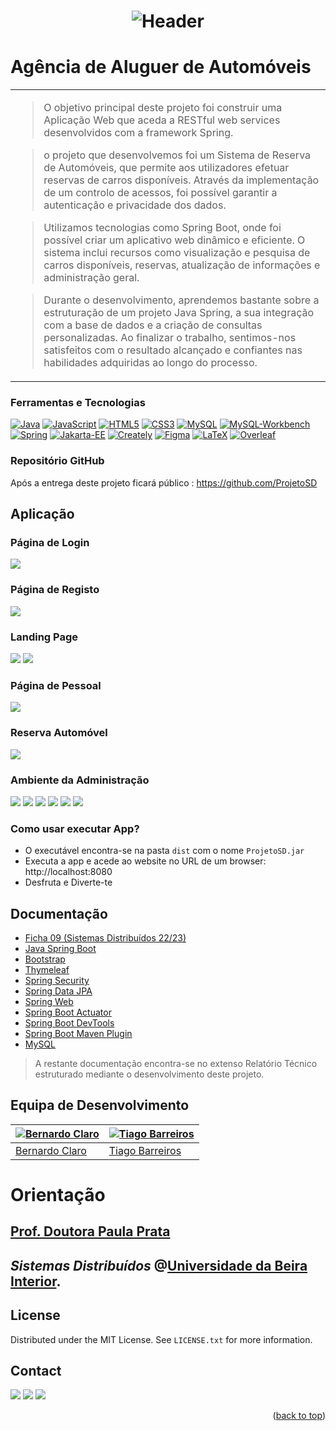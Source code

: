 <a name="readme-top"></a>

<div align="center">

<!-- 
# INVESTIGAÇÃO
-->

# ![Header](images/logo.svg)

</div>

# Agência de Aluguer de Automóveis

<table>
<tr>
<td>

> O objetivo principal deste projeto foi construir uma Aplicação Web que aceda a RESTful web services desenvolvidos com a framework
Spring.

> o projeto que desenvolvemos foi um Sistema de Reserva
de Automóveis, que permite aos utilizadores efetuar reservas de carros
disponíveis. Através da implementação de um controlo de acessos, foi
possível garantir a autenticação e privacidade dos dados.

> Utilizamos
tecnologias como Spring Boot, onde foi possível criar um aplicativo web
dinâmico e eficiente. O sistema inclui recursos como visualização e pesquisa
de carros disponíveis, reservas, atualização de informações e administração
geral.

> Durante o desenvolvimento, aprendemos bastante sobre a
estruturação de um projeto Java Spring, a sua integração com a base de dados
e a criação de consultas personalizadas. Ao finalizar o trabalho, sentimos-nos
satisfeitos com o resultado alcançado e confiantes nas habilidades adquiridas
ao longo do processo.

</td>
</tr>
</table>

### Ferramentas e Tecnologias

[![Java][Java]][Java-url] [![JavaScript][JavaScript]][JavaScript-url] [![HTML5][HTML5]][HTML5-url] [![CSS3][CSS3]][CSS3-url] [![MySQL][MySQL]][MySQL-url] [![MySQL-Workbench][MySQL-Workbench]][MySQL-Workbench-url] [![Spring][Spring]][Spring-url] [![Jakarta-EE][Jakarta-EE]][Jakarta-EE-url] [![Creately][Creately]][Creately-url] [![Figma][Figma]][Figma-url] [![LaTeX][LaTeX]][LaTeX-url] [![Overleaf][Overleaf]][Overleaf-url]

<!-- 
[![C++][C++]][C++-url] [![JetBrains][JetBrains]][JetBrains-url] [![LaTeX][LaTeX]][LaTeX-url] [![Overleaf][Overleaf]][Overleaf-url]

[![Java][Java]][Java-url] [![JavaFX][JavaFX]][JavaFX-url] [![NetBeans][NetBeans]][NetBeans-url] [![Spring][Spring]][Spring-url] [![PostgreSQL][PostgreSQL]][PostgreSQL-url] [![MySQL][MySQL]][MySQL-url] [![SQLite][SQLite]][SQLite-url] [![Oracle][Oracle]][Oracle-url] [![Microsoft-SQL-Server][Microsoft-SQL-Server]][Microsoft-SQL-Server-url] [![LaTeX][LaTeX]][LaTeX-url] [![Overleaf][Overleaf]][Overleaf-url]
 
[![Cisco][Cisco]][Cisco-url] [![Linux][Linux]][Linux-url] [![LaTeX][LaTeX]][LaTeX-url] [![Overleaf][Overleaf]][Overleaf-url]

[![OCaml][OCaml]][OCaml-url] [![JetBrains][JetBrains]][JetBrains-url]

[![Assembly][Assembly]][Assembly-url] [![logisim-evolution][logisim-evolution]][logisim-evolution-url]

[![C++][C++]][C++-url] [![VS-Code][VS-Code]][VS-Code-url] [![LaTeX][LaTeX]][LaTeX-url] [![Makefile][Makefile]][Makefile-url]

[![Next][Next.js]][Next-url] [![React][React.js]][React-url] [![Bootstrap][Bootstrap.com]][Bootstrap-url] [![JQuery][JQuery.com]][JQuery-url]
-->

### Repositório GitHub

Após a entrega deste projeto ficará público :  https://github.com/ProjetoSD

## Aplicação

### Página de Login
![](images/login.png)

### Página de Registo
![](images/registo.png)

### Landing Page
![](images/landingPage.png)
![](images/landingPage01.png)

### Página de Pessoal
![](images/areaPessoal.png)

### Reserva Automóvel
![](images/reservarCarro.png)

### Ambiente da Administração
![](images/adminPage00.png)
![](images/adminPage01.png)
![](images/adminPage02.png)
![](images/adminPage03.png)
![](images/adminPage04.png)
![](images/adminPage05.png)

<!-- 

## Aplicação

### Header

<div align="center">

![](images/logo.png)

</div>

### Notícias

<div align="center">

![](images/intro1.png)

</div>

### Contactos

<div align="center">

![](images/intro2.png)

</div>

### Footer

<div align="center">

![](images/intro3.png)

</div>

### Página de Login

<div align="center">

![](images/intro4.png)

</div>

### Página de Registo

<div align="center">

![](images/intro5.png)

</div>

### Pedido de Voluntariado

<div align="center">

![](images/jogo1.png)

</div>

### Reportar Incêndio

<div align="center">

![](images/jogo2.png)

</div>

### Menu introdutório
<div align="center">

![](images/logo.png)

</div>


### Operações sobre os Livros
<div align="center">

![](images/intro1.png)

</div>

### Operações sobre os Clientes
<div align="center">

![](images/intro2.png)

</div>

### Operações sobre as Encomendas
<div align="center">

![](images/intro3.png)

</div>


### Página de Login

![](src/images/readme/login2.png)

### Página de Registo

![](src/images/readme/registar.png)

### Recuperar Password

![](src/images/readme/reporSenha.png)

### Landing Page

![](src/images/readme/landingPageWireframe.png)

### Contratos

![](src/images/readme/contratos.png)

### Feedbacks

![](src/images/readme/scroll.png)
![](src/images/readme/personalizado.png)

### Página Pessoal

![](src/images/readme/perfil2.png)

### Reservar

![](src/images/readme/escolherCowork.png)
![](src/images/readme/filtrarReserva.png)
![](src/images/readme/guardadasReservas.png)

### Calendário

![](src/images/readme/calendario.png)

### Planta do Cowork

![](src/images/readme/planta3.png)

### Ambiente da Administração

![](src/images/readme/admin.png)
![](src/images/readme/tabelas.png)
![](src/images/readme/pesquisa.png)

### Alguns Recursos

![](src/images/readme/modal.png)
![](src/images/readme/toasts.png)
![](src/images/readme/exposicao.png)

-->


### Como usar executar App?
<!-- 
- O acesso ao SQL Server é feito através de um protocolo presente na Network
  Configuration, onde está encapsulado o protocolo TCP/IP.
  Este é um modelo robusto, rápido e confiável, sendo na atualidade praticamente
  indispensável.

- Deverá ser compilado utilizando o comando:
   ```sh
   gcc -o qqsm main main.c -Wall -std=c99
   ```
-->

<!-- 
- Acede ao website no URL de um browser: https://cowork-fundao.web.app/
-->

- O executável encontra-se na pasta `dist` com o nome `ProjetoSD.jar`
- Executa a app e acede ao website no URL de um browser: http://localhost:8080
- Desfruta e Diverte-te

## Documentação
- [Ficha 09 (Sistemas Distribuídos 22/23)](https://www.di.ubi.pt/~pprata/spd/SD_FP09.pdf)
- [Java Spring Boot](https://docs.spring.io/spring-boot/docs/current/reference/htmlsingle/)
- [Bootstrap](https://getbootstrap.com/docs/5.2/getting-started/introduction/)
- [Thymeleaf](https://www.thymeleaf.org/doc/tutorials/3.0/usingthymeleaf.html)
- [Spring Security](https://docs.spring.io/spring-security/site/docs/current/reference/html5/)
- [Spring Data JPA](https://docs.spring.io/spring-data/jpa/docs/current/reference/html/#reference)
- [Spring Web](https://docs.spring.io/spring-framework/docs/current/reference/html/web.html#spring-web)
- [Spring Boot Actuator](https://docs.spring.io/spring-boot/docs/current/reference/html/actuator.html#actuator)
- [Spring Boot DevTools](https://docs.spring.io/spring-boot/docs/current/reference/html/using-spring-boot.html#using-boot-devtools)
- [Spring Boot Maven Plugin](https://docs.spring.io/spring-boot/docs/current/maven-plugin/reference/htmlsingle/)
- [MySQL](https://dev.mysql.com/doc/)

> A restante documentação encontra-se no extenso Relatório Técnico estruturado mediante o desenvolvimento deste projeto.

<!-- 
- [C++](https://www.cplusplus.com/doc/)
- [JetBrains](https://www.jetbrains.com/help/)
- [LaTeX](https://www.latex-project.org/help/documentation/)
- [Overleaf](https://www.overleaf.com/learn)
- [React](https://reactjs.org/docs/getting-started.html)
- [react-router-dom](https://reactrouter.com/web/guides/quick-start)
- [npm](https://www.npmjs.com/)
- [DataPicker](https://hypeserver.github.io/react-date-range/)
- [Date and Time Pickers - Validation](https://mui.com/x/react-date-pickers/validation/)
- [headless UI](https://headlessui.com/)
- [tailwindcss](https://v2.tailwindcss.com/docs/installation)
- [Firebase](https://firebase.google.com/docs)

> A restante documentação encontra-se no extenso Relatório Técnico estruturado mediante o desenvolvimento deste projeto.
-->

## Equipa de Desenvolvimento

[![Bernardo Claro](https://avatars.githubusercontent.com/u/75854646?s=100&v=4)](https://github.com/Bernardoo10)|[![Tiago Barreiros](https://avatars.githubusercontent.com/u/78179371?s=100&v=4)](https://github.com/tiago-barreiros)
---|---
[Bernardo Claro](https://github.com/Bernardoo10)|[Tiago Barreiros](https://github.com/tiago-barreiros)

# Orientação
## [Prof. Doutora Paula Prata](https://www.di.ubi.pt/~pprata/)

## *Sistemas Distribuídos* @[Universidade da Beira Interior](https://www.ubi.pt/).

<!-- 
### Installation

_Below is an example of how you can instruct your audience on installing and setting up your app. This template doesn't rely on any external dependencies or services._

1. Get a free API Key at [https://example.com](https://example.com)
2. Clone the repo
   ```sh
   git clone https://github.com/your_username_/Project-Name.git
   ```
3. Install NPM packages
   ```sh
   npm install
   ```
4. Enter your API in `config.js`
   ```js
   const API_KEY = 'ENTER YOUR API';
   ```

<p align="right">(<a href="#readme-top">back to top</a>)</p>
-->

<!-- LICENSE -->
## License

Distributed under the MIT License. See `LICENSE.txt` for more information.

<!-- CONTACT -->
## Contact

<div> 
   <a href = "mailto:tiago.m.barreiros@gmail.com"><img src="https://img.shields.io/badge/-Gmail-%23333?style=for-the-badge&logo=gmail&logoColor=white" target="_blank"></a>
  <a href="https://www.linkedin.com/in/tiago-barreiros/" target="_blank"><img src="https://img.shields.io/badge/-LinkedIn-%230077B5?style=for-the-badge&logo=linkedin&logoColor=white" target="_blank"></a> 
   <a href="https://discord.gg/537381363486031873" target="_blank"><img src="https://img.shields.io/badge/Discord-7289DA?style=for-the-badge&logo=discord&logoColor=white" target="_blank"></a>
</div>

<p align="right">(<a href="#readme-top">back to top</a>)</p>

<!-- MARKDOWN LINKS & IMAGES -->
<!-- https://www.markdownguide.org/basic-syntax/#reference-style-links -->
[contributors-shield]: https://img.shields.io/github/contributors/othneildrew/Best-README-Template.svg?style=for-the-badge
[contributors-url]: https://github.com/othneildrew/Best-README-Template/graphs/contributors
[forks-shield]: https://img.shields.io/github/forks/othneildrew/Best-README-Template.svg?style=for-the-badge
[forks-url]: https://github.com/othneildrew/Best-README-Template/network/members
[stars-shield]: https://img.shields.io/github/stars/othneildrew/Best-README-Template.svg?style=for-the-badge
[stars-url]: https://github.com/othneildrew/Best-README-Template/stargazers
[issues-shield]: https://img.shields.io/github/issues/othneildrew/Best-README-Template.svg?style=for-the-badge
[issues-url]: https://github.com/othneildrew/Best-README-Template/issues
[license-shield]: https://img.shields.io/github/license/othneildrew/Best-README-Template.svg?style=for-the-badge
[license-url]: https://github.com/othneildrew/Best-README-Template/blob/master/LICENSE.txt
[linkedin-shield]: https://img.shields.io/badge/-LinkedIn-black.svg?style=for-the-badge&logo=linkedin&colorB=555
[linkedin-url]: https://linkedin.com/in/othneildrew
[Next.js]: https://img.shields.io/badge/next.js-000000?style=for-the-badge&logo=nextdotjs&logoColor=white
[Next-url]: https://nextjs.org/
[React.js]: https://img.shields.io/badge/React-20232A?style=for-the-badge&logo=react&logoColor=61DAFB
[React-url]: https://reactjs.org/
[C++]: https://img.shields.io/badge/C++-00599C?style=for-the-badge&logo=cplusplus&logoColor=white
[C++-url]: https://www.cplusplus.com/
[C]: https://img.shields.io/badge/C-00599C?style=for-the-badge&logo=c&logoColor=white
[C-url]: https://www.cprogramming.com/
[C#]: https://img.shields.io/badge/C%23-239120?style=for-the-badge&logo=csharp&logoColor=white
[C#-url]: https://docs.microsoft.com/en-us/dotnet/csharp/
[VS-Code]: https://img.shields.io/badge/VS_Code-0078D4?style=for-the-badge&logo=visualstudiocode&logoColor=white
[VS-Code-url]: https://code.visualstudio.com/
[Vue.js]: https://img.shields.io/badge/Vue.js-35495E?style=for-the-badge&logo=vuedotjs&logoColor=4FC08D
[Vue-url]: https://vuejs.org/
[Angular.io]: https://img.shields.io/badge/Angular-DD0031?style=for-the-badge&logo=angular&logoColor=white
[Angular-url]: https://angular.io/
[Svelte.dev]: https://img.shields.io/badge/Svelte-4A4A55?style=for-the-badge&logo=svelte&logoColor=FF3E00
[Svelte-url]: https://svelte.dev/
[Laravel.com]: https://img.shields.io/badge/Laravel-FF2D20?style=for-the-badge&logo=laravel&logoColor=white
[Laravel-url]: https://laravel.com
[Bootstrap.com]: https://img.shields.io/badge/Bootstrap-563D7C?style=for-the-badge&logo=bootstrap&logoColor=white
[Bootstrap-url]: https://getbootstrap.com
[JQuery.com]: https://img.shields.io/badge/jQuery-0769AD?style=for-the-badge&logo=jquery&logoColor=white
[JQuery-url]: https://jquery.com
[LaTex]: https://img.shields.io/badge/LaTeX-47A141?style=for-the-badge&logo=latex&logoColor=white
[LaTex-url]: https://www.latex-project.org/
[Makefile]: https://img.shields.io/badge/Makefile-003366?style=for-the-badge&logo=gnu&logoColor=white
[Makefile-url]: https://www.gnu.org/software/make/
[Assembly]: https://img.shields.io/badge/Assembly-000000?style=for-the-badge&logo=assemblyscript&logoColor=white
[Assembly-url]: https://www.assemblyscript.org/
[logisim-evolution]: https://img.shields.io/badge/Logisim_Evolution-FF2D20?style=for-the-badge&logo=logisim&logoColor=white
[logisim-evolution-url]: https://www.logisim.org/
[OCaml]: https://img.shields.io/badge/OCaml-EC6813?style=for-the-badge&logo=ocaml&logoColor=white
[OCaml-url]: https://ocaml.org/
[JetBrains]: https://img.shields.io/badge/JetBrains-000000?style=for-the-badge&logo=jetbrains&logoColor=white
[JetBrains-url]: https://www.jetbrains.com/
[Overleaf]: https://img.shields.io/badge/Overleaf-47A141?style=for-the-badge&logo=overleaf&logoColor=white
[Overleaf-url]: https://www.overleaf.com/
[Linux]: https://img.shields.io/badge/Linux-FCC624?style=for-the-badge&logo=linux&logoColor=black
[Linux-url]: https://www.linux.org/
[Cisco]: https://img.shields.io/badge/Cisco-1BA0D7?style=for-the-badge&logo=cisco&logoColor=white
[Cisco-url]: https://www.cisco.com/
[Arduino]: https://img.shields.io/badge/Arduino-00979D?style=for-the-badge&logo=arduino&logoColor=white
[Arduino-url]: https://www.arduino.cc/
[Scanner]: https://img.shields.io/badge/Scanner-000000?style=for-the-badge&logo=scanner&logoColor=white
[Scanner-url]: https://www.scanner.com/
[Java]: https://img.shields.io/badge/Java-ED8B00?style=for-the-badge&logo=java&logoColor=white
[Java-url]: https://www.java.com/
[JavaFX]: https://img.shields.io/badge/JavaFX-ED8B00?style=for-the-badge&logo=java&logoColor=white
[JavaFX-url]: https://openjfx.io/
[NetBeans]: https://img.shields.io/badge/NetBeans-1B6AC6?style=for-the-badge&logo=apache-netbeans-ide&logoColor=white
[NetBeans-url]: https://netbeans.apache.org/
[Spring]: https://img.shields.io/badge/Spring-6DB33F?style=for-the-badge&logo=spring&logoColor=white
[Spring-url]: https://spring.io/
[PostgreSQL]: https://img.shields.io/badge/PostgreSQL-316192?style=for-the-badge&logo=postgresql&logoColor=white
[PostgreSQL-url]: https://www.postgresql.org/
[MySQL]: https://img.shields.io/badge/MySQL-00000F?style=for-the-badge&logo=mysql&logoColor=white
[MySQL-url]: https://www.mysql.com/
[SQLite]: https://img.shields.io/badge/SQLite-07405E?style=for-the-badge&logo=sqlite&logoColor=white
[SQLite-url]: https://www.sqlite.org/
[Oracle]: https://img.shields.io/badge/Oracle-F80000?style=for-the-badge&logo=oracle&logoColor=white
[Oracle-url]: https://www.oracle.com/
[Microsoft-SQL-Server]: https://img.shields.io/badge/Microsoft_SQL_Server-CC2927?style=for-the-badge&logo=microsoft-sql-server&logoColor=white
[Microsoft-SQL-Server-url]: https://www.microsoft.com/en-us/sql-server
[Python]: https://img.shields.io/badge/Python-3776AB?style=for-the-badge&logo=python&logoColor=white
[Python-url]: https://www.python.org/
[Audacity]: https://img.shields.io/badge/Audacity-0000CC?style=for-the-badge&logo=audacity&logoColor=white
[Audacity-url]: https://www.audacityteam.org/
[Discord]: https://img.shields.io/badge/Discord-7289DA?style=for-the-badge&logo=discord&logoColor=white
[Discord-url]: https://discord.com/
[Swing]: https://img.shields.io/badge/Swing-007396?style=for-the-badge&logo=java&logoColor=white
[Swing-url]: https://docs.oracle.com/javase/tutorial/uiswing/
[FXML]: https://img.shields.io/badge/FXML-007396?style=for-the-badge&logo=java&logoColor=white
[FXML-url]: https://openjfx.io/javadoc/11/javafx.fxml/javafx/fxml/doc-files/introduction_to_fxml.html
[SceneBuilder]: https://img.shields.io/badge/SceneBuilder-007396?style=for-the-badge&logo=java&logoColor=white
[SceneBuilder-url]: https://gluonhq.com/products/scene-builder/
[HTML5]: https://img.shields.io/badge/HTML5-E34F26?style=for-the-badge&logo=html5&logoColor=white
[HTML5-url]: https://developer.mozilla.org/en-US/docs/Web/Guide/HTML/HTML5
[CSS3]: https://img.shields.io/badge/CSS3-1572B6?style=for-the-badge&logo=css3&logoColor=white
[CSS3-url]: https://developer.mozilla.org/en-US/docs/Web/CSS
[PHP]: https://img.shields.io/badge/PHP-777BB4?style=for-the-badge&logo=php&logoColor=white
[PHP-url]: https://www.php.net/
[JavaScript]: https://img.shields.io/badge/JavaScript-F7DF1E?style=for-the-badge&logo=javascript&logoColor=black
[JavaScript-url]: https://developer.mozilla.org/en-US/docs/Web/JavaScript
[TypeScript]: https://img.shields.io/badge/TypeScript-007ACC?style=for-the-badge&logo=typescript&logoColor=white
[TypeScript-url]: https://www.typescriptlang.org/
[React]: https://img.shields.io/badge/React-20232A?style=for-the-badge&logo=react&logoColor=61DAFB
[React-url]: https://reactjs.org/
[Node.js]: https://img.shields.io/badge/Node.js-43853D?style=for-the-badge&logo=node.js&logoColor=white
[Node.js-url]: https://nodejs.org/en/
[GLSL]: https://img.shields.io/badge/GLSL-5586A4?style=for-the-badge&logo=opengl&logoColor=white
[GLSL-url]: https://www.khronos.org/opengl/wiki/OpenGL_Shading_Language
[OpenGL]: https://img.shields.io/badge/OpenGL-5586A4?style=for-the-badge&logo=opengl&logoColor=white
[OpenGL-url]: https://www.opengl.org/
[Visual-Studio]: https://img.shields.io/badge/Visual_Studio-5C2D91?style=for-the-badge&logo=visual-studio&logoColor=white
[Visual-Studio-url]: https://visualstudio.microsoft.com/
[Trello]: https://img.shields.io/badge/Trello-0079BF?style=for-the-badge&logo=trello&logoColor=white
[Trello-url]: https://trello.com/
[Figma]: https://img.shields.io/badge/Figma-F24E1E?style=for-the-badge&logo=figma&logoColor=white
[Figma-url]: https://www.figma.com/
[Creately]: https://img.shields.io/badge/Creately-FF8000?style=for-the-badge&logo=creately&logoColor=white
[Creately-url]: https://creately.com/
[Android-Studio]: https://img.shields.io/badge/Android_Studio-3DDC84?style=for-the-badge&logo=android-studio&logoColor=white
[Android-Studio-url]: https://developer.android.com/studio
[Firebase]: https://img.shields.io/badge/Firebase-FFCA28?style=for-the-badge&logo=firebase&logoColor=white
[Firebase-url]: https://firebase.google.com/
[MySQL-Workbench]: https://img.shields.io/badge/MySQL_Workbench-4479A1?style=for-the-badge&logo=mysql&logoColor=white
[MySQL-Workbench-url]: https://www.mysql.com/products/workbench/
[Jakarta-EE]: https://img.shields.io/badge/Jakarta_EE-007396?style=for-the-badge&logo=java&logoColor=white
[Jakarta-EE-url]: https://jakarta.ee/
